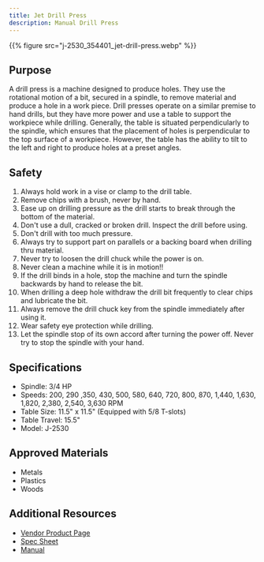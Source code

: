 ```yaml
---
title: Jet Drill Press
description: Manual Drill Press
---
```


{{% figure src="j-2530_354401_jet-drill-press.webp" %}}

## Purpose
A drill press is a machine designed to produce holes. They use the rotational motion of a bit, secured in a spindle, to remove material and produce a hole in a work piece. Drill presses operate on a similar premise to hand drills, but they have more power and use a table to support the workpiece while drilling. Generally, the table is situated perpendicularly to the spindle, which ensures that the placement of holes is perpendicular to the top surface of a workpiece. However, the table has the ability to tilt to the left and right to produce holes at a preset angles.

## Safety
1. Always hold work in a vise or clamp to the drill table.
2. Remove chips with a brush, never by hand.
3. Ease up on drilling pressure as the drill starts to break through the bottom of the material.
4. Don't use a dull, cracked or broken drill. Inspect the drill before using.
5. Don't drill with too much pressure.
6. Always try to support part on parallels or a backing board when drilling thru material.
7. Never try to loosen the drill chuck while the power is on.
8. Never clean a machine while it is in motion!!
9. If the drill binds in a hole, stop the machine and turn the spindle backwards by hand to release the bit.
10. When drilling a deep hole withdraw the drill bit frequently to clear chips and lubricate the bit.
11. Always remove the drill chuck key from the spindle immediately after using it.
12. Wear safety eye protection while drilling.
13. Let the spindle stop of its own accord after turning the power off. Never try to stop the spindle with your hand.


## Specifications
- Spindle: 3/4 HP
- Speeds: 200, 290 ,350, 430, 500, 580, 640, 720, 800, 870, 1,440, 1,630, 1,820, 2,380, 2,540, 3,630 RPM
- Table Size: 11.5" x 11.5" (Equipped with 5/8 T-slots)
- Table Travel: 15.5"
- Model: J-2530

## Approved Materials
- Metals
- Plastics
- Woods

## Additional Resources
- [Vendor Product Page][1]
- [Spec Sheet][2]
- [Manual][3]

[1]: https://www.jettools.com/us/en/p/j-2530-15-bench-model-drill-press-115v-1ph/354401
[2]: j-2530_354401_specs.pdf
[3]: j-2530_354401_manual.pdf